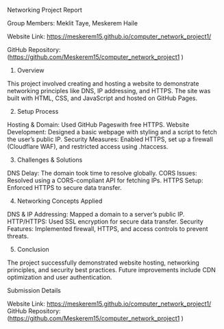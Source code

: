Networking Project Report

Group Members: Meklit Taye, Meskerem Haile

Website Link:  https://meskerem15.github.io/computer_network_project1/

GitHub Repository: (https://github.com/Meskerem15/computer_network_project1 )

1. Overview

This project involved creating and hosting a website to demonstrate networking principles like DNS, IP addressing, and HTTPS. 
The site was built with HTML, CSS, and JavaScript and hosted on GitHub Pages.

2. Setup Process

Hosting & Domain: Used GitHub Pageswith free HTTPS.
Website Development: Designed a basic webpage with styling and a script to fetch the user’s public IP.
Security Measures: Enabled HTTPS, set up a firewall (Cloudflare WAF), and restricted access using .htaccess.

3. Challenges & Solutions

DNS Delay: The domain took time to resolve globally.
CORS Issues: Resolved using a CORS-compliant API for fetching IPs.
HTTPS Setup: Enforced HTTPS to secure data transfer.

4. Networking Concepts Applied

DNS & IP Addressing: Mapped a domain to a server’s public IP.
HTTP/HTTPS: Used SSL encryption for secure data transfer.
Security Features: Implemented firewall, HTTPS, and access controls to prevent threats.

5. Conclusion

The project successfully demonstrated website hosting, networking principles, and security best practices. 
Future improvements include CDN optimization and user authentication.

Submission Details

Website Link:  https://meskerem15.github.io/computer_network_project1/
GitHub Repository: (https://github.com/Meskerem15/computer_network_project1 )
